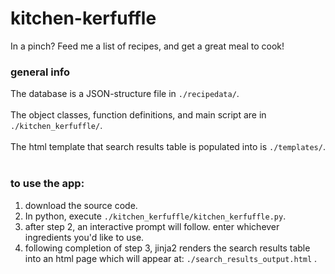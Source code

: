 # kitchen-kerfuffle
In a pinch? Feed me a list of recipes, and get a great meal to cook!

### general info
The database is a JSON-structure file in `./recipedata/`. <br></br>
The object classes, function definitions, and main script are in `./kitchen_kerfuffle/`. <br></br>
The html template that search results table is populated into is `./templates/`. <br> </br>

### to use the app: 
1) download the source code.
2) In python, execute `./kitchen_kerfuffle/kitchen_kerfuffle.py`.
3) after step 2, an interactive prompt will follow. enter whichever ingredients you'd like to use.
4) following completion of step 3, jinja2 renders the search results table into an html page which will appear at: `./search_results_output.html` .
